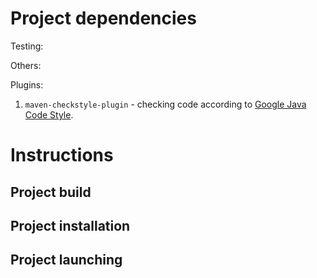 # Project dependencies

Testing:


Others:


Plugins:
1. `maven-checkstyle-plugin` - checking code according to [Google Java Code Style](https://google.github.io/styleguide/javaguide.html).


# Instructions

## Project build

## Project installation

## Project launching
